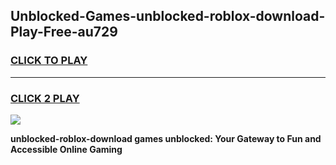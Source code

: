 
## Unblocked-Games-unblocked-roblox-download-Play-Free-au729
<h3>
<a href="https://premium76.site?title=unblocked-roblox-download&ref=23A">CLICK TO PLAY</a></h3>
<hr>

<h3>
<a href="https://premium76.site?title=unblocked-roblox-download&ref=23A">CLICK 2 PLAY</a>
  
</h3>

<a href="https://premium76.site?title=unblocked-roblox-download&ref=23A"><img src="https://clearcache.store/games.png"></a>


**unblocked-roblox-download games unblocked: Your Gateway to Fun and Accessible Online Gaming**
